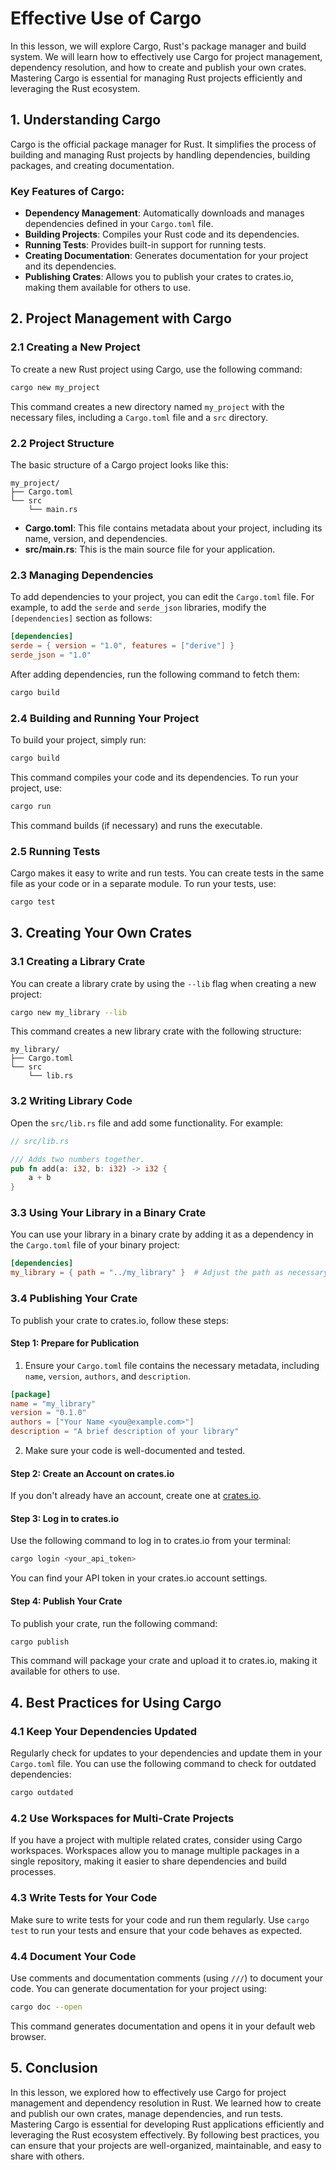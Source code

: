 # Effective Use of Cargo

In this lesson, we will explore Cargo, Rust's package manager and build system. We will learn how to effectively use Cargo for project management, dependency resolution, and how to create and publish your own crates. Mastering Cargo is essential for managing Rust projects efficiently and leveraging the Rust ecosystem.

## 1. Understanding Cargo

Cargo is the official package manager for Rust. It simplifies the process of building and managing Rust projects by handling dependencies, building packages, and creating documentation.

### Key Features of Cargo:

- **Dependency Management**: Automatically downloads and manages dependencies defined in your `Cargo.toml` file.
- **Building Projects**: Compiles your Rust code and its dependencies.
- **Running Tests**: Provides built-in support for running tests.
- **Creating Documentation**: Generates documentation for your project and its dependencies.
- **Publishing Crates**: Allows you to publish your crates to crates.io, making them available for others to use.

## 2. Project Management with Cargo

### 2.1 Creating a New Project

To create a new Rust project using Cargo, use the following command:

```bash
cargo new my_project
```

This command creates a new directory named `my_project` with the necessary files, including a `Cargo.toml` file and a `src` directory.

### 2.2 Project Structure

The basic structure of a Cargo project looks like this:

```
my_project/
├── Cargo.toml
└── src
    └── main.rs
```

- **Cargo.toml**: This file contains metadata about your project, including its name, version, and dependencies.
- **src/main.rs**: This is the main source file for your application.

### 2.3 Managing Dependencies

To add dependencies to your project, you can edit the `Cargo.toml` file. For example, to add the `serde` and `serde_json` libraries, modify the `[dependencies]` section as follows:

```toml
[dependencies]
serde = { version = "1.0", features = ["derive"] }
serde_json = "1.0"
```

After adding dependencies, run the following command to fetch them:

```bash
cargo build
```

### 2.4 Building and Running Your Project

To build your project, simply run:

```bash
cargo build
```

This command compiles your code and its dependencies. To run your project, use:

```bash
cargo run
```

This command builds (if necessary) and runs the executable.

### 2.5 Running Tests

Cargo makes it easy to write and run tests. You can create tests in the same file as your code or in a separate module. To run your tests, use:

```bash
cargo test
```

## 3. Creating Your Own Crates

### 3.1 Creating a Library Crate

You can create a library crate by using the `--lib` flag when creating a new project:

```bash
cargo new my_library --lib
```

This command creates a new library crate with the following structure:

```
my_library/
├── Cargo.toml
└── src
    └── lib.rs
```

### 3.2 Writing Library Code

Open the `src/lib.rs` file and add some functionality. For example:

```rust
// src/lib.rs

/// Adds two numbers together.
pub fn add(a: i32, b: i32) -> i32 {
    a + b
}
```

### 3.3 Using Your Library in a Binary Crate

You can use your library in a binary crate by adding it as a dependency in the `Cargo.toml` file of your binary project:

```toml
[dependencies]
my_library = { path = "../my_library" }  # Adjust the path as necessary
```

### 3.4 Publishing Your Crate

To publish your crate to crates.io, follow these steps:

#### Step 1: Prepare for Publication

1. Ensure your `Cargo.toml` file contains the necessary metadata, including `name`, `version`, `authors`, and `description`.

```toml
[package]
name = "my_library"
version = "0.1.0"
authors = ["Your Name <you@example.com>"]
description = "A brief description of your library"
```

2. Make sure your code is well-documented and tested.

#### Step 2: Create an Account on crates.io

If you don't already have an account, create one at [crates.io](https://crates.io/).

#### Step 3: Log in to crates.io

Use the following command to log in to crates.io from your terminal:

```bash
cargo login <your_api_token>
```

You can find your API token in your crates.io account settings.

#### Step 4: Publish Your Crate

To publish your crate, run the following command:

```bash
cargo publish
```

This command will package your crate and upload it to crates.io, making it available for others to use.

## 4. Best Practices for Using Cargo

### 4.1 Keep Your Dependencies Updated

Regularly check for updates to your dependencies and update them in your `Cargo.toml` file. You can use the following command to check for outdated dependencies:

```bash
cargo outdated
```

### 4.2 Use Workspaces for Multi-Crate Projects

If you have a project with multiple related crates, consider using Cargo workspaces. Workspaces allow you to manage multiple packages in a single repository, making it easier to share dependencies and build processes.

### 4.3 Write Tests for Your Code

Make sure to write tests for your code and run them regularly. Use `cargo test` to run your tests and ensure that your code behaves as expected.

### 4.4 Document Your Code

Use comments and documentation comments (using `///`) to document your code. You can generate documentation for your project using:

```bash
cargo doc --open
```

This command generates documentation and opens it in your default web browser.

## 5. Conclusion

In this lesson, we explored how to effectively use Cargo for project management and dependency resolution in Rust. We learned how to create and publish our own crates, manage dependencies, and run tests. Mastering Cargo is essential for developing Rust applications efficiently and leveraging the Rust ecosystem effectively. By following best practices, you can ensure that your projects are well-organized, maintainable, and easy to share with others.
